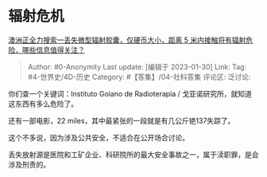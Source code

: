 # 辐射危机
[澳洲正全力搜索一丢失微型辐射胶囊，仅硬币大小，距离 5 米内接触将有辐射危险，哪些信息值得关注？](https://www.zhihu.com/question/581315092/answer/2867472899)
> Author: #0-Anonymity
> Last update: [编辑于 2023-01-30]
> Link:
> Tag: #4-世界史/4D-历史
> Category: #【答集】/04-社科答集
> 评论区:
> 泛讨论:

你们查一个关键词：Instituto Goiano de Radioterapia / 戈亚诺研究所，就知道这东西有多么危险了。

还有一部电影，22 miles，其中最紧张的一段就是有几公斤铯137失踪了。

这个不多说，因为涉及公共安全，不适合在公开场合讨论。

丢失放射源是医院和工矿企业、科研院所的最大安全事故之一，属于渎职罪，是会涉及刑责的。
